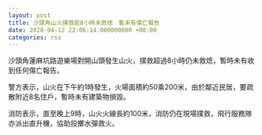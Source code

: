 ```yaml
---
layout: post
title: 沙頭角山火撲救逾8小時未救熄　暫未有傷亡報告
date: 2020-04-12 22:06:14.000000000 +08:00
categories: rss
---
```


沙頭角蓮麻坑路遊樂場對開山頭發生山火，撲救超過8小時仍未救熄，暫時未有收到任何傷亡報告。

警方表示，山火在下午約1時發生，火場面積約50乘200米，由於鄰近民居，要疏散附近8名住戶，暫時未有建築物損毀。

消防表示，直至晚上9時，山火火線長約100米，消防仍在現場撲救，飛行服務隊亦派出直升機，協助投擲水彈救火。

